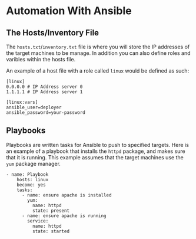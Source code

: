 # Automation With Ansible

## The Hosts/Inventory File

The `hosts.txt`/`inventory.txt` file is where you will store the IP addresses of the target machines to be manage. In addition you can also define roles and varibles within the hosts file.

An example of a host file with a role called `linux` would be defined as such:

```
[linux] 
0.0.0.0 # IP Address server 0
1.1.1.1 # IP Address server 1

[linux:vars]
ansible_user=deployer
ansible_password=your-password
```
## Playbooks

Playbooks are written tasks for Ansible to push to specified targets. Here is an example of a playbook that installs the `httpd` package, and makes sure that it is running. This example assumes that the target machines use the `yum` package manager.

```
- name: Playbook
    hosts: linux
    become: yes
    tasks:
      - name: ensure apache is installed
        yum:
          name: httpd
          state: present
      - name: ensure apache is running
        service:
          name: httpd
          state: started
```
